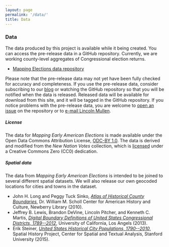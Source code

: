 ```yaml
---
layout: page
permalink: '/data/'
title: Data
---
```


### Data

The data produced by this project is available while it being created. You can access the pre-release data in a GitHub repository. Currently, we are working county-level aggregates of Congressional election returns.

-   [Mapping Elections data repository](https://github.com/mapping-elections/elections-data)

Please note that the pre-release data may not yet have been fully checked for accuracy and completeness. If you use the pre-release data, consider subscribing to our [blog](%7B%7Bsite.baseurl%7D%7D/blog/) or watching the GitHub repository so that you will be notified when the data is released. Released data will be available for download from this site, and it will be tagged in the GitHub repository. If you notice problems with the pre-release data, you are welcome to [open an issue](https://github.com/mapping-elections/elections-data/issues) on the repository or to [e-mail Lincoln Mullen](mailto:lincoln@lincolnmullen.com).

##### License

The data for *Mapping Early American Elections* is made available under the Open Data Commons Attribution License, [ODC-BY 1.0](https://opendatacommons.org/licenses/by/summary/). The data is derived and modified from the *New Nation Votes* collection, which is [licensed](http://elections.lib.tufts.edu/terms.html) under a Creative Commons Zero (CC0) dedication.

##### Spatial data

The data from *Mapping Early American Elections* is intended to be joined to several different spatial datasets. We will also release our own geocoded locations for cities and towns in the dataset.

-   John H. Long and Peggy Tuck Sinko, *[Atlas of Historical County Boundaries](http://publications.newberry.org/ahcbp/)*, Dr. William M. Scholl Center for American History and Culture, Newberry Library (2010).
-   Jeffrey B. Lewis, Brandon DeVine, Lincoln Pitcher, and Kenneth C. Martis, *[Digital Boundary Definitions of United States Congressional Districts, 1789--2012](http://cdmaps.polisci.ucla.edu)*, University of California, Los Angels (2013).
-   Erik Steiner, *[United States Historical City Populations, 1790--2010](https://github.com/cestastanford/historical-us-city-populations)*, Spatial History Project, Center for Spatial and Textual Analysis, Stanford University (2015).

